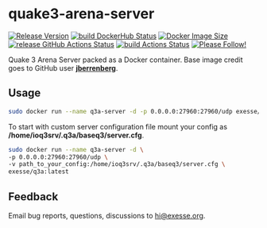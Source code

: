 # quake3-arena-server
[![Release Version](https://img.shields.io/docker/v/exesse/q3a-server?color=green)](https://hub.docker.com/r/exesse/q3a-server/tags?page=1&ordering=last_updated)
[![build DockerHub Status](https://img.shields.io/docker/cloud/build/exesse/q3a-server)](https://hub.docker.com/r/exesse/q3a-server/builds)
[![Docker Image Size](https://img.shields.io/docker/image-size/exesse/q3a-server)](https://hub.docker.com/r/exesse/q3a-server)
[![release GitHub Actions Status](https://github.com/exesse/quake3-arena-server/workflows/release/badge.svg)](https://github.com/exesse/quake3-arena-server/actions)
[![build Actions Status](https://github.com/exesse/quake3-arena-server/workflows/build/badge.svg)](https://github.com/exesse/quake3-arena-server/actions)
[![Please Follow!](https://img.shields.io/github/followers/exesse?style=social)](https://github.com/login?return_to=%2Fexesse)

Quake 3 Arena Server packed as a Docker container.
Base image credit goes to GitHub user **[jberrenberg](https://github.com/jberrenberg)**.

## Usage

```bash
sudo docker run --name q3a-server -d -p 0.0.0.0:27960:27960/udp exesse/q3a-server:latest
```

To start with custom server configuration file mount your config as **/home/ioq3srv/.q3a/baseq3/server.cfg**.

```bash
sudo docker run --name q3a-server -d \
-p 0.0.0.0:27960:27960/udp \
-v path_to_your_config:/home/ioq3srv/.q3a/baseq3/server.cfg \
exesse/q3a:latest
```

## Feedback
Email bug reports, questions, discussions to [hi@exesse.org](mailto:hi@exesse.org).